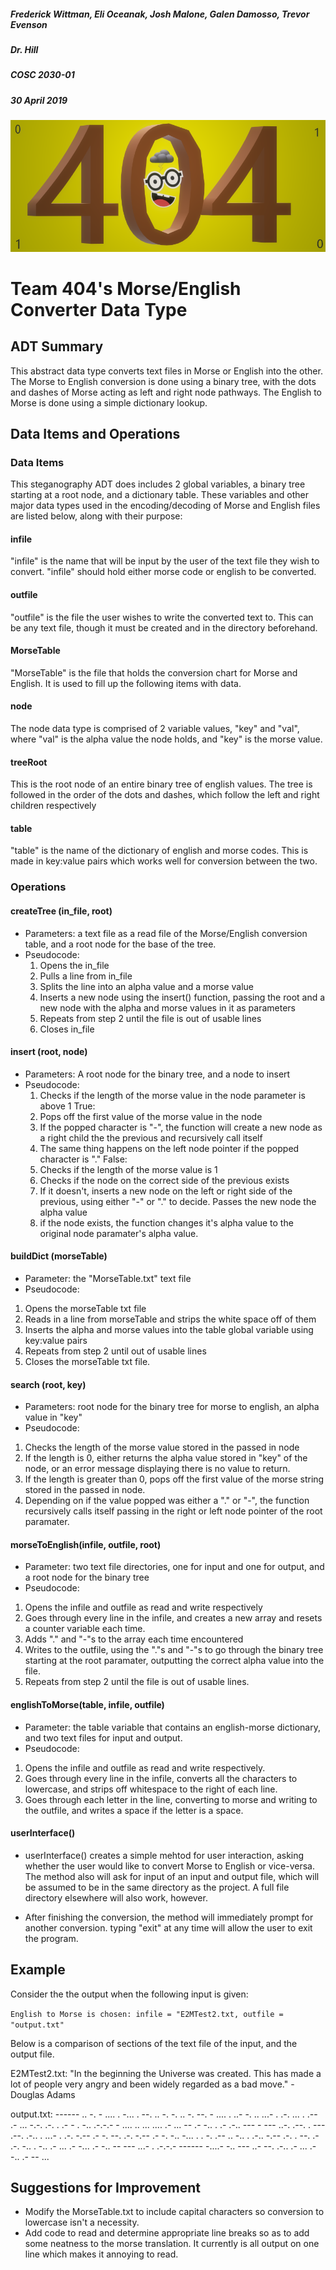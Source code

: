 ##### Frederick Wittman, Eli Oceanak, Josh Malone, Galen Damosso, Trevor Evenson
##### Dr. Hill
##### COSC 2030-01
##### 30 April 2019


![team logo](https://github.com/elioshk/Morse-Code-Project-COSC-2030/blob/master/logo%20final.png)

# Team 404's Morse/English Converter Data Type

## ADT Summary

This abstract data type converts text files in Morse or English into the other.  The Morse to English conversion is done using a binary tree, with the dots and dashes of Morse acting as left and right node pathways. The English to Morse is done using a simple dictionary lookup.

## Data Items and Operations

### Data Items

This steganography ADT does includes 2 global variables, a binary tree starting at a root node, and a dictionary table. These variables and other major data types used in the encoding/decoding of Morse and English files are listed below, along with their purpose:

#### infile
"infile" is the name that will be input by the user of the text file they wish to convert. "infile" should hold either morse code or english to be converted.

#### outfile
"outfile" is the file the user wishes to write the converted text to. This can be any text file, though it must be created and in the directory beforehand.

#### MorseTable
"MorseTable" is the file that holds the conversion chart for Morse and English. It is used to fill up the following items with data.

#### node
The node data type is comprised of 2 variable values, "key" and "val", where "val" is the alpha value the node holds, and "key" is the morse value.

#### treeRoot
This is the root node of an entire binary tree of english values. The tree is followed in the order of the dots and dashes, which follow the left and right children respectively

#### table
"table" is the name of the dictionary of english and morse codes. This is made in key:value pairs which works well for conversion between the two.

### Operations

#### createTree (in_file, root)
* Parameters: a text file as a read file of the Morse/English conversion table, and a root node for the base of the tree.
* Pseudocode:
  1. Opens the in_file
  2. Pulls a line from in_file
  3. Splits the line into an alpha value and a morse value
  4. Inserts a new node using the insert() function, passing the root and a new node with the alpha and morse values in it as parameters
  5. Repeats from step 2 until the file is out of usable lines
  6. Closes in_file

#### insert (root, node)
* Parameters: A root node for the binary tree, and a node to insert
* Pseudocode:
  1. Checks if the length of the morse value in the node parameter is above 1
  True:
  1. Pops off the first value of the morse value in the node
  2. If the popped character is "-", the function will create a new node as a right child the the previous and recursively call itself
  3. The same thing happens on the left node pointer if the popped character is "."
  False:
  1. Checks if the length of the morse value is 1
  2. Checks if the node on the correct side of the previous exists
  3. If it doesn't, inserts a new node on the left or right side of the previous, using either "-" or "." to decide.
     Passes the new node the alpha value
  4. if the node exists, the function changes it's alpha value to the original node paramater's alpha value.
 

#### buildDict (morseTable)
* Parameter: the "MorseTable.txt" text file
* Pseudocode:
1. Opens the morseTable txt file
2. Reads in a line from morseTable and strips the white space off of them
3. Inserts the alpha and morse values into the table global variable using key:value pairs
4. Repeats from step 2 until out of usable lines
5. Closes the morseTable txt file.

#### search (root, key)
* Parameters: root node for the binary tree for morse to english, an alpha value in "key"
* Pseudocode:
1. Checks the length of the morse value stored in the passed in node
2. If the length is 0, either returns the alpha value stored in "key" of the node, or an error message displaying there is no value to return.
3. If the length is greater than 0, pops off the first value of the morse string stored in the passed in node.
4. Depending on if the value popped was either a "." or "-", the function recursively calls itself passing in the right or left node pointer of the root paramater.

#### morseToEnglish(infile, outfile, root)
* Parameter: two text file directories, one for input and one for output, and a root node for the binary tree
* Pseudocode:
1. Opens the infile and outfile as read and write respectively
2. Goes through every line in the infile, and creates a new array and resets a counter variable each time.
3. Adds "." and "-"s to the array each time encountered
4. Writes to the outfile, using the "."s and "-"s to go through the binary tree starting at the root paramater, outputting the correct alpha value into the file.
5. Repeats from step 2 until the file is out of usable lines.

#### englishToMorse(table, infile, outfile)
* Parameter: the table variable that contains an english-morse dictionary, and two text files for input and output.
* Pseudocode:
1. Opens the infile and outfile as read and write respectively.
2. Goes through every line in the infile, converts all the characters to lowercase, and strips off whitespace to the right of each line.
3. Goes through each letter in the line, converting to morse and writing to the outfile, and writes a space if the letter is a space.

#### userInterface()
* userInterface() creates a simple mehtod for user interaction, asking whether the user would like to convert Morse to English or vice-versa. The method also will ask for input of an input and output file, which will be assumed to be in the same directory as the project. A full file directory elsewhere will also work, however.

* After finishing the conversion, the method will immediately prompt for another conversion. typing "exit" at any time will allow the user to exit the program.

## Example
Consider the the output when the following input is given:

```English to Morse is chosen: infile = "E2MTest2.txt, outfile = "output.txt"``` 

Below is a comparison of sections of the text file of the input, and the output file.

E2MTest2.txt:
"In the beginning the Universe was created.
This has made a lot of people very angry and been widely regarded as a bad move."
-Douglas Adams

output.txt:
 ------  ..  -.   -  ....  .   -...  .  --.  ..  -.  -.  ..  -.  --.   -  ....  .   ..-  -.  ..  ...-  .  .-.  ...  .   .--  .-  ...   -.-.  .-.  .  .-  -  .  -..  .-.-.-  -  ....  ..  ...   ....  .-  ...   --  .-  -..  .   .-   .-..  ---  -   ---  ..-.   .--.  .  ---  .--.  .-..  .   ...-  .  .-.  -.--   .-  -.  --.  .-.  -.--   .-  -.  -..   -...  .  .  -.   .--  ..  -..  .  .-..  -.--   .-.  .  --.  .-  .-.  -..  .  -..   .-  ...   .-   -...  .-  -..   --  ---  ...-  .  .-.-.-  ------  -....-  -..  ---  ..-  --.  .-..  .-  ...   .-  -..  .-  --  ... 


## Suggestions for Improvement

* Modify the MorseTable.txt to include capital characters so conversion to lowercase isn't a necessity.
* Add code to read and determine appropriate line breaks so as to add some neatness to the morse translation. It currently is all output on one line which makes it annoying to read.
